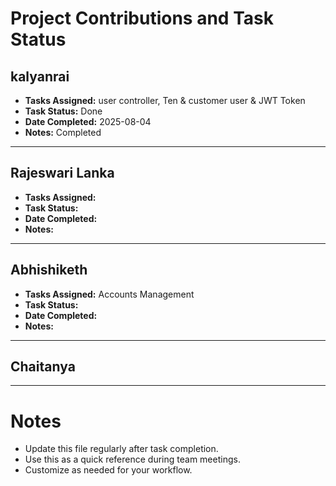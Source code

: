 # Project Contributions and Task Status

## kalyanrai

- **Tasks Assigned:** user controller, Ten & customer user & JWT Token
- **Task Status:** Done
- **Date Completed:** 2025-08-04
- **Notes:** Completed

---

## Rajeswari Lanka

- **Tasks Assigned:**
- **Task Status:**
- **Date Completed:**
- **Notes:**

---

## Abhishiketh

- **Tasks Assigned:** Accounts Management
- **Task Status:**
- **Date Completed:**
- **Notes:**

---

## Chaitanya

---

# Notes

- Update this file regularly after task completion.
- Use this as a quick reference during team meetings.
- Customize as needed for your workflow.

